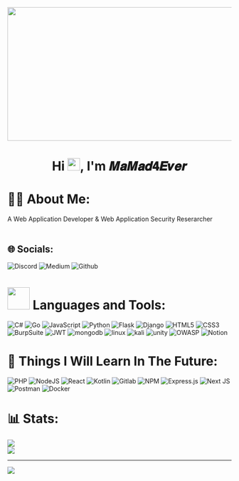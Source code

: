 <img src="https://media.giphy.com/media/v1.Y2lkPTc5MGI3NjExcHAyYXpua2t1c3hhZzFjZXhrbjB3ank5cGl5dnh1eWJwYjVqZzd5diZlcD12MV9pbnRlcm5hbF9naWZfYnlfaWQmY3Q9Zw/MVuTi2LcjWTew/giphy.gif" width="1000" height="300"></img>

<h1 align="center">
   <a herf="https://github.com/MaMad4Ever"> Hi <img src="https://media.giphy.com/media/hvRJCLFzcasrR4ia7z/giphy.gif" width="28">, I'm 𝑴𝒂𝑴𝒂𝒅𝟒𝑬𝒗𝒆𝒓
 </h1>
    
# 👨‍💻 About Me:
A Web Application Developer & Web Application Security Reserarcher<br><br>

## 🌐 Socials:
![Discord](https://img.shields.io/badge/Discord-%237289DA.svg?logo=discord&logoColor=white) ![Medium](https://img.shields.io/badge/Medium-000000.svg?logo=Medium&logoColor=white) ![Github](https://img.shields.io/badge/Github-000000.svg?logo=github&logoColor=white)

# <img src="https://media2.giphy.com/media/QssGEmpkyEOhBCb7e1/giphy.gif?cid=ecf05e47a0n3gi1bfqntqmob8g9aid1oyj2wr3ds3mg700bl&rid=giphy.gif" height="50px"> Languages and Tools:
![C#](https://img.shields.io/badge/c%23-6a329f?style=for-the-badge&logo=c-sharp&logoColor=white) ![Go](https://img.shields.io/badge/-Go-%2300ADD8?style=for-the-badge&logo=go&logoColor=white) ![JavaScript](https://img.shields.io/badge/javascript-%23323330.svg?style=for-the-badge&logo=javascript&logoColor=%23F7DF1E) ![Python](https://img.shields.io/badge/python-0b5394?style=for-the-badge&logo=python&logoColor=white) ![Flask](https://img.shields.io/badge/flask-0b5394?style=for-the-badge&logo=flask&logoColor=white) ![Django](https://img.shields.io/badge/django-0b5394?style=for-the-badge&logo=django&logoColor=white) ![HTML5](https://img.shields.io/badge/html5-%23E34F26.svg?style=for-the-badge&logo=html5&logoColor=white) ![CSS3](https://img.shields.io/badge/css3-171bac?style=for-the-badge&logo=css3&logoColor=white) ![BurpSuite](https://img.shields.io/badge/Burp%20Suite-%23E34F26?style=for-the-badge&logo=burp-suite&logoColor=white) ![JWT](https://img.shields.io/badge/JWT-black?style=for-the-badge&logo=JSON%20web%20tokens) ![mongodb](https://img.shields.io/badge/mongodb-3FA037?style=for-the-badge&logo=mongodb&logoColor=white) ![linux](https://img.shields.io/badge/linux-3F3E42?style=for-the-badge&logo=linux&logoColor=white) ![kali](https://img.shields.io/badge/kali-3F3E42?style=for-the-badge&logo=kali-linux&logoColor=white) ![unity](https://img.shields.io/badge/unity-%23000000?style=for-the-badge&logo=unity&logoColor=white) ![OWASP](https://img.shields.io/badge/owasp-%23000000?style=for-the-badge&logo=owasp&logoColor=white) ![Notion](https://img.shields.io/badge/notion-%23000000?style=for-the-badge&logo=notion&logoColor=white)
# 📕 Things I Will Learn In The Future:
![PHP](https://img.shields.io/badge/php-%23777BB4.svg?style=for-the-badge&logo=php&logoColor=white) ![NodeJS](https://img.shields.io/badge/node.js-8FC708?style=for-the-badge&logo=node.js&logoColor=white) ![React](https://img.shields.io/badge/react.js-080808.svg?style=for-the-badge&logo=react&logoColor=%2361DAFB)  ![Kotlin](https://img.shields.io/badge/kotlin-B02FED?style=for-the-badge&logo=kotlin&logoColor=white) ![Gitlab](https://img.shields.io/badge/gitlab-FFFF00?style=for-the-badge&logo=gitlab) ![NPM](https://img.shields.io/badge/NPM-red?style=for-the-badge&logo=NPM) ![Express.js](https://img.shields.io/badge/express.js-%23404d59.svg?style=for-the-badge&logo=express&logoColor=%2361DAFB) ![Next JS](https://img.shields.io/badge/Next.js-black?style=for-the-badge&logo=next.js&logoColor=white) ![Postman](https://img.shields.io/badge/Postman-FF6C37?style=for-the-badge&logo=postman&logoColor=white) ![Docker](https://img.shields.io/badge/docker-%230db7ed.svg?style=for-the-badge&logo=docker&logoColor=white)
# 📊 Stats:
![](https://github-readme-stats.vercel.app/api?username=MaMad4ever&theme=dark&hide_border=false&include_all_commits=true&count_private=true)<br/>
![](https://github-readme-stats.vercel.app/api/top-langs/?username=MaMad4ever&theme=dark&hide_border=false&include_all_commits=true&count_private=true&layout=compact) <br/>


---
[![](https://visitcount.itsvg.in/api?id=MaMad4Ever&icon=0&color=0)](https://visitcount.itsvg.in) 

<!-- Ends -->
